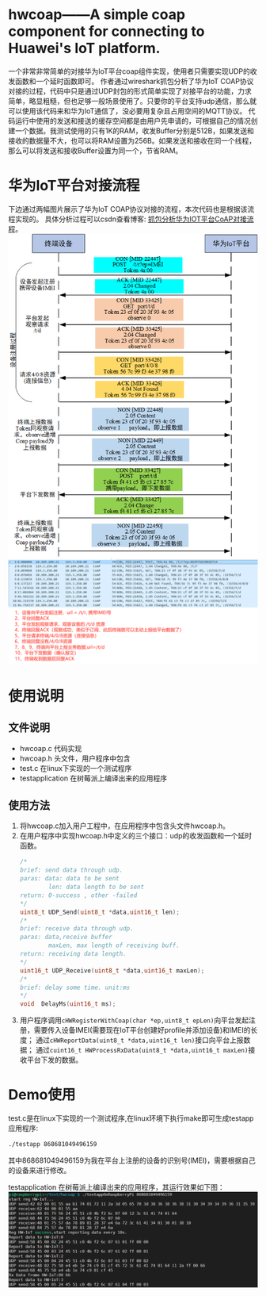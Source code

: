 # hwcoap——A simple coap component for connecting to Huawei's IoT platform.
一个非常非常简单的对接华为IoT平台coap组件实现，使用者只需要实现UDP的收发函数和一个延时函数即可。
作者通过wireshark抓包分析了华为IoT COAP协议对接的过程，代码中只是通过UDP封包的形式简单实现了对接平台的功能，力求简单，略显粗糙，但也足够一般场景使用了。只要你的平台支持udp通信，那么就可以使用该代码来和华为IoT通信了，没必要用复杂且占用空间的MQTT协议。
代码运行中使用的发送和接送的缓存空间都是由用户先申请的，可根据自己的情况创建一个数据。我测试使用的只有1K的RAM，收发Buffer分别是512B，如果发送和接收的数据量不大，也可以将RAM设置为256B。如果发送和接收在同一个线程，那么可以将发送和接收Buffer设置为同一个，节省RAM。

# 华为IoT平台对接流程
下边通过两幅图片展示了华为IoT COAP协议对接的流程，本次代码也是根据该流程实现的。
具体分析过程可以csdn查看博客: [抓包分析华为IOT平台CoAP对接流程](https://blog.csdn.net/llb19900510/article/details/107913255)。
![image](Picture/hwcoap_流程.png)
![image](Picture/wireshark_hwcoap.png)

# 使用说明
## 文件说明
* hwcoap.c 代码实现
* hwcoap.h 头文件，用户程序中包含
* test.c   在linux下实现的一个测试程序
* testapplication 在树莓派上编译出来的应用程序
## 使用方法
1. 将hwcoap.c加入用户工程中，在应用程序中包含头文件hwcoap.h。
2. 在用户程序中实现hwcoap.h中定义的三个接口：udp的收发函数和一个延时函数。
    ```c
    /*
    brief: send data through udp.
    paras: data: data to be sent
            len: data length to be sent
    return: 0-success , other -failed
    */
    uint8_t UDP_Send(uint8_t *data,uint16_t len);
    /*
    brief: receive data through udp.
    paras: data,receive buffer
            maxLen, max length of receiving buff.
    return: receiving data length. 
    */
    uint16_t UDP_Receive(uint8_t *data,uint16_t maxLen);
    /*
    brief: delay some time. unit:ms
    */
    void  DelayMs(uint16_t ms);
    ```
3. 用户程序调用```cHWRegisterWithCoap(char *ep,uint8_t epLen)```向平台发起注册，需要传入设备IMEI(需要现在IoT平台创建好profile并添加设备)和IMEI的长度；
通过```cHWReportData(uint8_t *data,uint16_t len)```接口向平台上报数据；
通过```cuint16_t HWProcessRxData(uint8_t *data,uint16_t maxLen)```接收平台下发的数据。

# Demo使用
test.c是在linux下实现的一个测试程序,在linux环境下执行make即可生成testapp应用程序:
```sh
./testapp 868681049496159
```
其中868681049496159为我在平台上注册的设备的识别号(IMEI)，需要根据自己的设备来进行修改。

testapplication 在树莓派上编译出来的应用程序，其运行效果如下图：
![img](Picture/test_Raspi.png)
